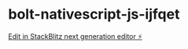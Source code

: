 # bolt-nativescript-js-ijfqet

[Edit in StackBlitz next generation editor ⚡️](https://stackblitz.com/~/github.com/tejas69-art/bolt-nativescript-js-ijfqet)